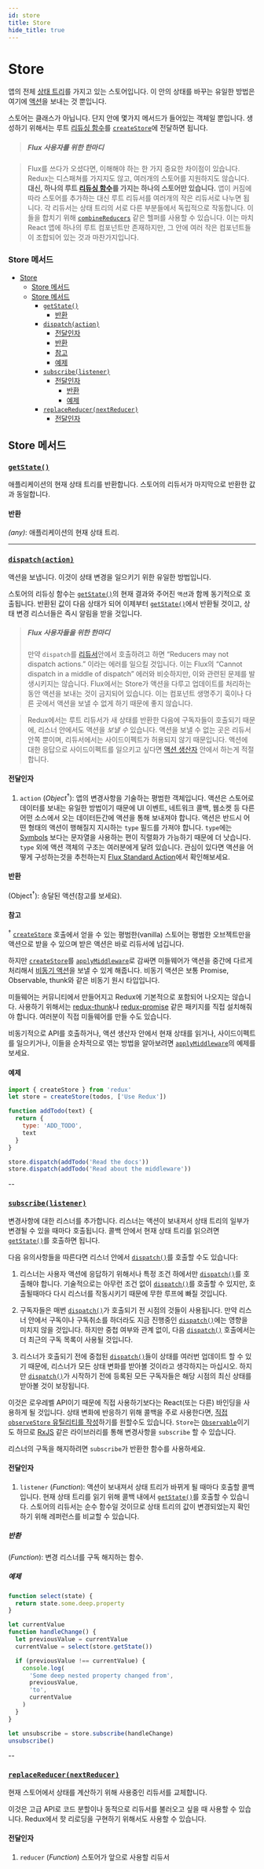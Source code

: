```yaml
---
id: store
title: Store
hide_title: true
---
```


# Store

앱의 전체 [상태 트리](../Glossary.md#상태)를 가지고 있는 스토어입니다.
이 안의 상태를 바꾸는 유일한 방법은 여기에 [액션](../Glossary.md#액션)을 보내는 것 뿐입니다.

스토어는 클래스가 아닙니다. 단지 안에 몇가지 메서드가 들어있는 객체일 뿐입니다.
생성하기 위해서는 루트 [리듀싱 함수](../Glossary.md#리듀서)를 [`createStore`](createStore.md)에 전달하면 됩니다.

> ##### Flux 사용자를 위한 한마디

> Flux를 쓰다가 오셨다면, 이해해야 하는 한 가지 중요한 차이점이 있습니다. Redux는 디스패쳐를 가지지도 않고, 여러개의 스토어를 지원하지도 않습니다. **대신, 하나의 루트 [리듀싱 함수](../Glossary.md#리듀서)를 가지는 하나의 스토어만 있습니다.** 앱이 커짐에 따라 스토어를 추가하는 대신 루트 리듀서를 여러개의 작은 리듀서로 나누면 됩니다. 각 리듀서는 상태 트리의 서로 다른 부분들에서 독립적으로 작동합니다. 이들을 합치기 위해 [`combineReducers`](combineReducers.md) 같은 헬퍼를 사용할 수 있습니다. 이는 마치 React 앱에 하나의 루트 컴포넌트만 존재하지만, 그 안에 여러 작은 컴포넌트들이 조합되어 있는 것과 마찬가지입니다.

### Store 메서드

- [Store](#store)
    - [Store 메서드](#store-메서드)
  - [Store 메서드](#store-메서드-1)
    - [`getState()`](#getstate)
      - [반환](#반환)
    - [`dispatch(action)`](#dispatchaction)
      - [전달인자](#전달인자)
      - [반환](#반환-1)
      - [참고](#참고)
      - [예제](#예제)
    - [`subscribe(listener)`](#subscribelistener)
      - [전달인자](#전달인자-1)
        - [반환](#반환-2)
        - [예제](#예제-1)
    - [`replaceReducer(nextReducer)`](#replacereducernextreducer)
      - [전달인자](#전달인자-2)

## Store 메서드

### [`getState()`](#getState)

애플리케이션의 현재 상태 트리를 반환합니다.
스토어의 리듀서가 마지막으로 반환한 값과 동일합니다.

#### 반환

_(any)_: 애플리케이션의 현재 상태 트리.

---

### [`dispatch(action)`](#dispatch)

액션을 보냅니다. 이것이 상태 변경을 일으키기 위한 유일한 방법입니다.

스토어의 리듀싱 함수는 [`getState()`](#getState)의 현재 결과와 주어진 `액션`과 함께 동기적으로 호출됩니다. 반환된 값이 다음 상태가 되어 이제부터 [`getState()`](#getState)에서 반환될 것이고, 상태 변경 리스너들은 즉시 알림을 받을 것입니다.

> ##### Flux 사용자들을 위한 한마디
>
> 만약 `dispatch`를 [리듀서](../Glossary.md#리듀서)안에서 호출하려고 하면 “Reducers may not dispatch actions.” 이라는 에러를 일으킬 것입니다. 이는 Flux의 “Cannot dispatch in a middle of dispatch” 에러와 비슷하지만, 이와 관련된 문제를 발생시키지는 않습니다. Flux에서는 Store가 액션을 다루고 업데이트를 처리하는 동안 액션을 보내는 것이 금지되어 있습니다. 이는 컴포넌트 생명주기 훅이나 다른 곳에서 액션을 보낼 수 없게 하기 때문에 좋지 않습니다.

> Redux에서는 루트 리듀서가 새 상태를 반환한 다음에 구독자들이 호출되기 때문에, 리스너 안에서도 액션을 _보낼 수_ 있습니다. 액션을 보낼 수 없는 곳은 리듀서 안쪽 뿐이며, 리듀서에서는 사이드이펙트가 허용되지 않기 때문입니다. 액션에 대한 응답으로 사이드이펙트를 일으키고 싶다면 [액션 생산자](../Glossary.md#액션-생산자) 안에서 하는게 적절합니다.

#### 전달인자

1. `action` (_Object_<sup>†</sup>): 앱의 변경사항을 기술하는 평범한 객체입니다. 액션은 스토어로 데이터를 보내는 유일한 방법이기 때문에 UI 이벤트, 네트워크 콜백, 웹소켓 등 다른 어떤 소스에서 오는 데이터든간에 액션을 통해 보내져야 합니다. 액션은 반드시 어떤 형태의 액션이 행해질지 지시하는 `type` 필드를 가져야 합니다. `type`에는 [Symbols](https://developer.mozilla.org/en/docs/Web/JavaScript/Reference/Global_Objects/Symbol) 보다는 문자열을 사용하는 편이 직렬화가 가능하기 때문에 더 낫습니다. `type` 외에 액션 객체의 구조는 여러분에게 달려 있습니다. 관심이 있다면 액션을 어떻게 구성하는것을 추천하는지 [Flux Standard Action](https://github.com/acdlite/flux-standard-action)에서 확인해보세요.

#### 반환

(Object<sup>†</sup>): 송달된 액션(참고를 보세요).

#### 참고

<sup>†</sup> [`createStore`](createStore.md) 호출에서 얻을 수 있는 평범한(vanilla) 스토어는 평범한 오브젝트만을 액션으로 받을 수 있으며 받은 액션은 바로 리듀서에 넘깁니다.

하지만 [`createStore`](createStore.md)를 [`applyMiddleware`](applyMiddleware.md)로 감싸면 미들웨어가 액션을 중간에 다르게 처리해서 [비동기 액션](../Glossary.md#비동기-액션)을 보낼 수 있게 해줍니다. 비동기 액션은 보통 Promise, Observable, thunk와 같은 비동기 원시 타입입니다.

미들웨어는 커뮤니티에서 만들어지고 Redux에 기본적으로 포함되어 나오지는 않습니다. 사용하기 위해서는 [redux-thunk](https://github.com/gaearon/redux-thunk)나 [redux-promise](https://github.com/acdlite/redux-promise) 같은 패키지를 직접 설치해줘야 합니다. 여러분이 직접 미들웨어를 만들 수도 있습니다.

비동기적으로 API를 호출하거나, 액션 생산자 안에서 현재 상태를 읽거나, 사이드이펙트를 일으키거나, 이들을 순차적으로 엮는 방법을 알아보려면 [`applyMiddleware`](applyMiddleware.md)의 예제를 보세요.

#### 예제

```js
import { createStore } from 'redux'
let store = createStore(todos, ['Use Redux'])

function addTodo(text) {
  return {
    type: 'ADD_TODO',
    text
  }
}

store.dispatch(addTodo('Read the docs'))
store.dispatch(addTodo('Read about the middleware'))
```

--

### [`subscribe(listener)`](#subscribe)

변경사항에 대한 리스너를 추가합니다. 리스너는 액션이 보내져서 상태 트리의 일부가 변경될 수 있을 때마다 호출됩니다. 콜백 안에서 현재 상태 트리를 읽으려면 [`getState()`](#getState)를 호출하면 됩니다.

다음 유의사항들을 따른다면 리스너 안에서 [`dispatch()`](#dispatch)를 호출할 수도 있습니다:

1. 리스너는 사용자 액션에 응답하기 위해서나 특정 조건 하에서만 [`dispatch()`](#dispatch)를 호출해야 합니다. 기술적으로는 아무런 조건 없이 [`dispatch()`](#dispatch)를 호출할 수 있지만, 호출될때마다 다시 리스너를 작동시키기 때문에 무한 루프에 빠질 것입니다.

2. 구독자들은 매번 [`dispatch()`](#dispatch)가 호출되기 전 시점의 것들이 사용됩니다. 만약 리스너 안에서 구독이나 구독취소를 하더라도 지금 진행중인 [`dispatch()`](#dispatch)에는 영향을 미치지 않을 것입니다. 하지만 중첩 여부와 관계 없이, 다음 [`dispatch()`](#dispatch) 호출에서는 더 최근의 구독 목록이 사용될 것입니다.

3. 리스너가 호출되기 전에 중첩된 [`dispatch()`](#dispatch)들이 상태를 여러번 업데이트 할 수 있기 때문에, 리스너가 모든 상태 변화를 받아볼 것이라고 생각하지는 마십시오. 하지만 [`dispatch()`](#dispatch)가 시작하기 전에 등록된 모든 구독자들은 해당 시점의 최신 상태를 받아볼 것이 보장됩니다.

이것은 로우레벨 API이기 때문에 직접 사용하기보다는 React(또는 다른) 바인딩을 사용하게 될 것입니다. 상태 변화에 반응하기 위해 콜백을 주로 사용한다면, [직접 `observeStore` 유틸리티를 작성](https://github.com/reactjs/redux/issues/303#issuecomment-125184409)하기를 원할수도 있습니다. `Store`는 [`Observable`](https://github.com/zenparsing/es-observable)이기도 하므로 [RxJS](https://github.com/ReactiveX/RxJS) 같은 라이브러리를 통해 변경사항을 `subscribe` 할 수 있습니다.

리스너의 구독을 해지하려면 `subscribe`가 반환한 함수를 사용하세요.

#### 전달인자

1. `listener` (_Function_): 액션이 보내져서 상태 트리가 바뀌게 될 때마다 호출할 콜백입니다. 현재 상태 트리를 읽기 위해 콜백 내에서 [`getState()`](#getState)를 호출할 수 있습니다. 스토어의 리듀서는 순수 함수일 것이므로 상태 트리의 값이 변경되었는지 확인하기 위해 레퍼런스를 비교할 수 있습니다.

##### 반환

(_Function_): 변경 리스너를 구독 해지하는 함수.

##### 예제

```js
function select(state) {
  return state.some.deep.property
}

let currentValue
function handleChange() {
  let previousValue = currentValue
  currentValue = select(store.getState())

  if (previousValue !== currentValue) {
    console.log(
      'Some deep nested property changed from',
      previousValue,
      'to',
      currentValue
    )
  }
}

let unsubscribe = store.subscribe(handleChange)
unsubscribe()
```

--

### [`replaceReducer(nextReducer)`](#replaceReducer)

현재 스토어에서 상태를 계산하기 위해 사용중인 리듀서를 교체합니다.

이것은 고급 API로 코드 분할이나 동적으로 리듀서를 불러오고 싶을 때 사용할 수 있습니다. Redux에서 핫 리로딩을 구현하기 위해서도 사용할 수 있습니다.

#### 전달인자

1. `reducer` (_Function_) 스토어가 앞으로 사용할 리듀서
